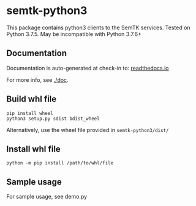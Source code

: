 # semtk-python3
This package contains python3 clients to the SemTK services.
Tested on Python 3.7.5.  May be incompatible with Python 3.7.6+

## Documentation

Documentation is auto-generated at check-in to:
[readthedocs.io](https://semtk-python3.readthedocs.io/en/lb-doc/api/semtk3.html)

For more info, see [./doc](./doc/README.md).

## Build whl file
```
pip install wheel
python3 setup.py sdist bdist_wheel
```
Alternatively, use the wheel file provided in `semtk-python3/dist/`

## Install whl file
```
python -m pip install /path/to/whl/file
```
## Sample usage

For sample usage, see demo.py
